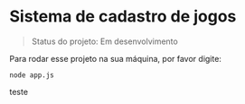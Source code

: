 # Sistema de cadastro de jogos

> Status do projeto: Em desenvolvimento

Para rodar esse projeto na sua máquina, por favor digite:

```
node app.js
```
teste